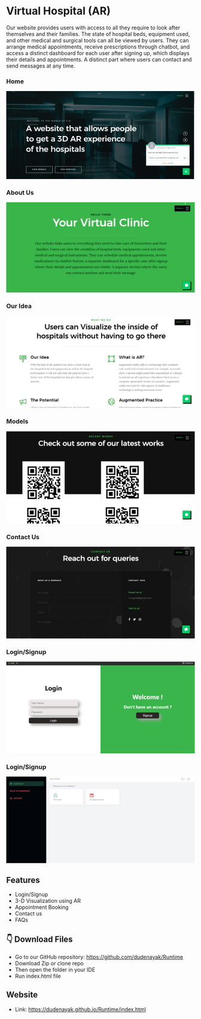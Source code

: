 #  Virtual Hospital (AR)

Our website provides users with access to all they require to look after themselves and their families. The state of hospital beds, equipment used, and other medical and surgical tools can all be viewed by users. They can arrange medical appointments, receive prescriptions through chatbot, and access a distinct dashboard for each user after signing up, which displays their details and appointments. A distinct part where users can contact and send messages at any time.

### Home

![Home](/images/readme/1.png)

### About Us

![About Us](/images/readme/4.png)

### Our Idea

![Home](/images/readme/2.png)

### Models
![Home](/images/readme/5.png)

### Contact Us

![Home](/images/readme/3.png)

### Login/Signup
![Home](/images/readme/6.png)

### Login/Signup
![Home](/images/readme/7.png) 

## Features

* Login/Signup <br>
* 3-D Visualization using AR
* Appointment Booking <br>
* Contact us <br>
* FAQs <br>

## 👇 Download Files
* Go to our GitHub repository: https://github.com/dudenayak/Runtime
* Download Zip or clone repo
* Then open the folder in your IDE 
* Run index.html file

## Website
* Link: https://dudenayak.github.io/Runtime/index.html



